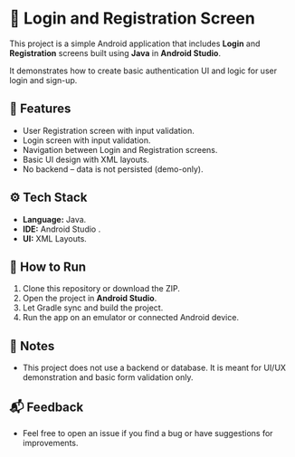 # 🔐 Login and Registration Screen
This project is a simple Android application that includes **Login** and **Registration** screens built using **Java** in **Android Studio**.

It demonstrates how to create basic authentication UI and logic for user login and sign-up.

## 📱 Features
- User Registration screen with input validation.
- Login screen with input validation.
- Navigation between Login and Registration screens.
- Basic UI design with XML layouts.
- No backend – data is not persisted (demo-only).

## ⚙️ Tech Stack
- **Language:** Java.  
- **IDE:** Android Studio . 
- **UI:** XML Layouts.  

## 🚀 How to Run
1. Clone this repository or download the ZIP.
2. Open the project in **Android Studio**.
3. Let Gradle sync and build the project.
4. Run the app on an emulator or connected Android device.

## 📝 Notes
- This project does not use a backend or database. It is meant for UI/UX demonstration and basic form validation only.

## 📬 Feedback
- Feel free to open an issue if you find a bug or have suggestions for improvements.
